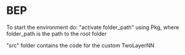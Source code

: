 # BEP

To start the environment do: "activate folder_path" using Pkg, where folder_path is the path to the root folder

"src" folder contains the code for the custom TwoLayerNN